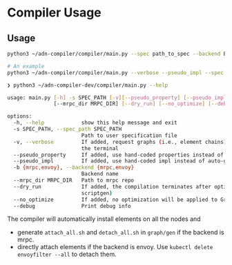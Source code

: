 # Compiler Usage

<!-- ## Preparations

Clone the multithreaded version of phoenix repository at `$HOME`.

```bash
git clone https://github.com/kristoff-starling/phoenix --recursive -b multi ~/phoenix
``` -->

## Usage

```bash
python3 ~/adn-compiler/compiler/main.py --spec path_to_spec --backend BACKEND [--verbose] [--pseudo_property] [--pseudo_impl] [--dry_run]

# An example
python3 ~/adn-compiler/compiler/main.py --verbose --pseudo_impl --spec ~/adn-compiler/examples/graph_spec/demo.yml --backend mrpc --dry_run
```

```bash
❯ python3 ~/adn-compiler-dev/compiler/main.py --help

usage: main.py [-h] -s SPEC_PATH [-v][--pseudo_property] [--pseudo_impl] -b {mrpc,envoy}
               [--mrpc_dir MRPC_DIR] [--dry_run] [--no_optimize] [--debug]

options:
  -h, --help            show this help message and exit
  -s SPEC_PATH, --spec_path SPEC_PATH
                        Path to user specification file
  -v, --verbose         If added, request graphs (i.e., element chains) on each edge will be printed on
                        the terminal
  --pseudo_property     If added, use hand-coded properties instead of auto-generated ones
  --pseudo_impl         If added, use hand-coded impl instead of auto-generated ones
  -b {mrpc,envoy}, --backend {mrpc,envoy}
                        Backend name
  --mrpc_dir MRPC_DIR   Path to mrpc repo
  --dry_run             If added, the compilation terminates after optimization (i.e., no backend
                        scriptgen)
  --no_optimize         If added, no optimization will be applied to GraphIR
  --debug               Print debug info
```

The compiler will automatically install elements on all the nodes and
* generate `attach_all.sh` and `detach_all.sh` in `graph/gen` if the backend is mrpc.
* directly attach elements if the backend is envoy. Use `kubectl delete envoyfilter --all` to detach them.

<!-- ## Deployment

### Mrpc

Fire up phoenixos and hotel applications.

```bash
# in all worker machines
docker pull kristoffstarling/hotel-service:multi

# in $HOME/phoenix/eval/hotel-bench
# By default, the services are deployed at
# Frontend - h2
# Geo      - h3
# Profile  - h4
# Rate     - h5
# Search   - h6
./start_container
./start_phoenix
# in another terminal
./start_service
```

After running the compiler, use `attach_all.sh` and `detach_all.sh` to attach/detach elements.

```bash
# in compiler/graph/gen
chmod +x attach_all.sh
chmod +x detach_all.sh
./attach_all.sh  # attach all engines
./detach_all.sh  # detach all engines
```

## Limitations

* Container name is hard-coded (only support hotel reservation).
* Service deployment information is currently provided by the user in the specification file (should query the controller instead).
* The graph compiler will generate a globally-unique element name for each element instance, but it requires the element's library name to be identical to the element's specification filename. -->
